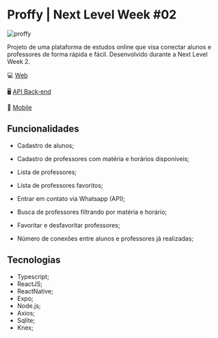 # Proffy | Next Level Week #02 


![proffy](https://user-images.githubusercontent.com/39964020/89720733-d7b7bf80-d9ab-11ea-96f7-95f888881ee8.png)

Projeto de uma plataforma de estudos online que visa conectar alunos e professores de forma rápida e fácil. Desenvolvido durante a Next Level Week 2.

:computer: [Web](https://github.com/RebeccaMartinho/teste/tree/master/proffy/web)


:desktop_computer: [API Back-end](https://github.com/RebeccaMartinho/teste/tree/master/proffy/server)


:iphone: [Mobile](https://github.com/RebeccaMartinho/teste/tree/master/proffy/mobile)


## Funcionalidades

* Cadastro de alunos;

* Cadastro de professores com matéria e horários disponíveis;

* Lista de professores;

* Lista de professores favoritos;

* Entrar em contato via Whatsapp (API);

* Busca de professores filtrando por matéria e horário;

* Favoritar e desfavoritar professores;

* Número de conexões entre alunos e professores já realizadas;

## Tecnologias

* Typescript;
* ReactJS;
* ReactNative;
* Expo;
* Node.js;
* Axios;
* Sqlite;
* Knex;

